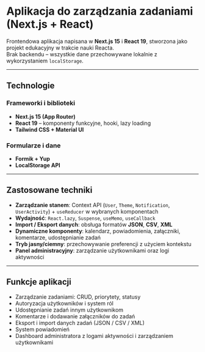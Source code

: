 # Aplikacja do zarządzania zadaniami (Next.js + React)

Frontendowa aplikacja napisana w **Next.js 15** i **React 19**, stworzona jako projekt edukacyjny w trakcie nauki Reacta.  
Brak backendu – wszystkie dane przechowywane lokalnie z wykorzystaniem `localStorage`.

---

## Technologie

### Frameworki i biblioteki
- **Next.js 15 (App Router)**
- **React 19** – komponenty funkcyjne, hooki, lazy loading
- **Tailwind CSS + Material UI**

### Formularze i dane
- **Formik + Yup** 
- **LocalStorage API** 

---

## Zastosowane techniki

- **Zarządzanie stanem**: Context API (`User`, `Theme`, `Notification`, `UserActivity`) + `useReducer` w wybranych komponentach
- **Wydajność**: `React.lazy`, `Suspense`, `useMemo`, `useCallback`
- **Import / Eksport danych**: obsługa formatów **JSON**, **CSV**, **XML**
- **Dynamiczne komponenty**: kalendarz, powiadomienia, załączniki, komentarze, udostępnianie zadań
- **Tryb jasny/ciemny**: przechowywanie preferencji z użyciem kontekstu
- **Panel administracyjny**: zarządzanie użytkownikami oraz logi aktywności

---

## Funkcje aplikacji

- Zarządzanie zadaniami: CRUD, priorytety, statusy
- Autoryzacja użytkowników i system ról
- Udostępnianie zadań innym użytkownikom
- Komentarze i dodawanie załączników do zadań
- Eksport i import danych zadań (JSON / CSV / XML)
- System powiadomień
- Dashboard administratora z logami aktywności i zarządzaniem użytkownikami
